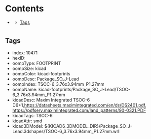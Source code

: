 



Contents
========

* [](#)
	* [Tags](#tags)

# 

## Tags

- index: 10471
- hexID: 
- oompType: FOOTPRINT
- oompSize: kicad
- oompColor: kicad-footprints
- oompDesc: Package_SO_J-Lead
- oompIndex: TSOC-6_3.76x3.94mm_P1.27mm
- oompName: kicad-footprints/Package_SO_J-Lead/TSOC-6_3.76x3.94mm_P1.27mm
- kicadDesc: Maxim Integrated TSOC-6 D6+1,https://datasheets.maximintegrated.com/en/ds/DS2401.pdf, https://pdfserv.maximintegrated.com/land_patterns/90-0321.PDF
- kicadTags: TSOC-6
- kicadAttr: smd
- kicad3DModel: ${KICAD6_3DMODEL_DIR}/Package_SO_J-Lead.3dshapes/TSOC-6_3.76x3.94mm_P1.27mm.wrl
